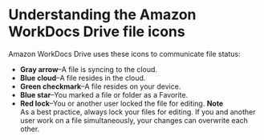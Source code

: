 # Understanding the Amazon WorkDocs Drive file icons<a name="drive_icons"></a>

Amazon WorkDocs Drive uses these icons to communicate file status:
+ **Gray arrow**–A file is syncing to the cloud\.
+ **Blue cloud**–A file resides in the cloud\.
+ **Green checkmark**–A file resides on your device\.
+ **Blue star**–You marked a file or folder as a Favorite\.
+ **Red lock**–You or another user locked the file for editing\.
**Note**  
As a best practice, always lock your files for editing\. If you and another user work on a file simultaneously, your changes can overwrite each other\.